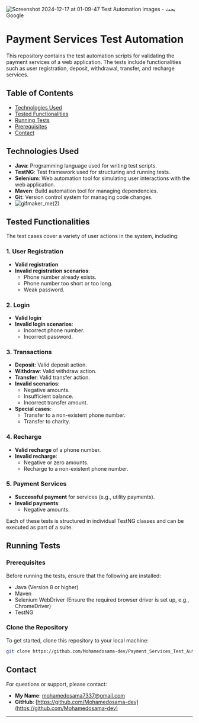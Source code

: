 ![Screenshot 2024-12-17 at 01-09-47 Test Automation images - بحث Google](https://github.com/user-attachments/assets/65e47176-ac3c-4a5c-9b30-e121615ede46)
# Payment Services Test Automation

This repository contains the test automation scripts for validating the payment services of a web application. The tests include functionalities such as user registration, deposit, withdrawal, transfer, and recharge services.

## Table of Contents
- [Technologies Used](#technologies-used)
- [Tested Functionalities](#Tested-Functionalities)
- [Running Tests](#running-tests)
- [Prerequisites](#Prerequisites)
- [Contact](#Contact)


## Technologies Used
- **Java**: Programming language used for writing test scripts.
- **TestNG**: Test framework used for structuring and running tests.
- **Selenium**: Web automation tool for simulating user interactions with the web application.
- **Maven**: Build automation tool for managing dependencies.
- **Git**: Version control system for managing code changes.
- ![gifmaker_me(2)](https://github.com/user-attachments/assets/e8e95a04-ffa3-47f0-9fbc-d8b945bcdb22)


## Tested Functionalities

The test cases cover a variety of user actions in the system, including:

### 1. **User Registration**  
- **Valid registration**   
- **Invalid registration scenarios**:
  - Phone number already exists.
  - Phone number too short or too long.
  - Weak password.

### 2. **Login**  
- **Valid login**   
- **Invalid login scenarios**:
  - Incorrect phone number.
  - Incorrect password.

### 3. **Transactions**  
- **Deposit**: Valid deposit action.  
- **Withdraw**: Valid withdraw action.  
- **Transfer**: Valid transfer action.
- **Invalid scenarios**:
  - Negative amounts.
  - Insufficient balance.
  - Incorrect transfer amount.  
- **Special cases**:
  - Transfer to a non-existent phone number.
  - Transfer to charity.

### 4. **Recharge**  
- **Valid recharge** of a phone number.  
- **Invalid recharge**:
  - Negative or zero amounts.
  - Recharge to a non-existent phone number.

### 5. **Payment Services**  
- **Successful payment** for services (e.g., utility payments).  
- **Invalid payments**:
  - Negative amounts.

Each of these tests is structured in individual TestNG classes and can be executed as part of a suite.

## Running Tests

### Prerequisites
Before running the tests, ensure that the following are installed:
- Java (Version 8 or higher)
- Maven
- Selenium WebDriver (Ensure the required browser driver is set up, e.g., ChromeDriver)
- TestNG

### Clone the Repository
To get started, clone this repository to your local machine:
```bash
git clone https://github.com/Mohamedosama-dev/Payment_Services_Test_Automation.git

 ```

## Contact

For questions or support, please contact:

- **My Name**: [mohamedosama7337@gmail.com](mailto:mohamedosama7337@gmail.com)
- **GitHub**: [https://github.com/Mohamedosama-dev](https://github.com/Mohamedosama-dev)
---

